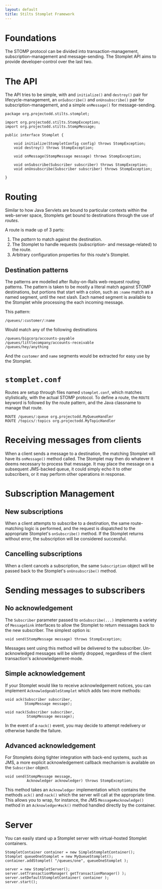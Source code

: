 ```yaml
---
layout: default
title: Stilts Stomplet Framework
---
```


# Foundations

The STOMP protocol can be divided into transaction-management, subscription-management
and message-sending.  The Stomplet API aims to provide developer-control over the 
last two.

# The API

The API tries to be simple, with and `initialize()` and `destroy()` pair for
lifecycle-management, an `onSubscribe()` and `onUnsubscribe()` pair for
subscription-management, and a simple `onMessage()` for message-sending.

    package org.projectodd.stilts.stomplet;

    import org.projectodd.stilts.StompException;
    import org.projectodd.stilts.StompMessage;

    public interface Stomplet {

        void initialize(StompletConfig config) throws StompException;
        void destroy() throws StompException;

        void onMessage(StompMessage message) throws StompException;

        void onSubscribe(Subscriber subscriber) throws StompException;
        void onUnsubscribe(Subscriber subscriber) throws StompException;

    }

# Routing

Similar to how Java Servlets are bound to particular contexts within the web-server
space, Stomplets get bound to destinations through the use of _routes_.

A route is made up of 3 parts:

1. The _pattern_ to match against the destination.
2. The Stomplet to handle requests (subscription- and message-related) to the route.
3. Arbitrary configuration properties for this route's Stomplet.

## Destination patterns

The patterns are modelled after Ruby-on-Rails web-request routing patterns. The
pattern is taken to be mostly a literal match against STOMP destinations, but
portions that start with a colon, such as `:name` match as a named segment, until
the next slash.  Each named segment is available to the Stomplet while processing
the each incoming message.

This pattern:

    /queues/:customer/:name

Would match any of the following destinations

    /queues/bigcorp/accounts-payable
    /queues/littlecompany/accounts-receivable
    /queues/hey/anything

And the `customer` and `name` segments would be extracted for easy use by the
Stomplet.

# `stomplet.conf`

Routes are setup through files named `stomplet.conf`, which matches stylistically, with
the actual STOMP protocol.  To define a route, the `ROUTE` keyword is followed by the
route pattern, and the Java classname to manage that route.

    ROUTE /queues/:queue org.projectodd.MyQueueHandler
    ROUTE /topics/:topics org.projectodd.MyTopicHandler

# Receiving messages from clients

When a client sends a message to a destination, the matching Stomplet will have
its `onMessage()` method called.  The Stomplet may then do whatever it deems necessary
to process that message.  It may place the message on a subsequent JMS-backed queue,
it could simply echo it to other subscribers, or it may perform other operations
in response.

# Subscription Management

## New subscriptions

When a client attempts to subscribe to a destination, the same route-matching logic
is performed, and the request is dispatched to the appropriate Stomplet's `onSubscribe()`
method.  If the Stomplet returns without error, the subscription will be considered
successful.  

## Cancelling subscriptions

When a client cancels a subscription, the same `Subscription` object will be passed
back to the Stomplet's `onUnsubscribe()` method.

# Sending messages to subscribers

## No acknowledgement

The `Subscriber` parameter passed to `onSubscribe(...)` implements a variety of `MessageSink` interfaces to allow
the Stomplet to return messages back to the new subscriber.  The simplest option is:

    void send(StompMessage message) throws StompException;

Messages sent using this method will be delivered to the subscriber.  Un-acknowledged
messages will be silently dropped, regardless of the client transaction's acknowledgement-mode.

## Simple acknowledgement

If your Stomplet would like to receive acknowledgement notices, you can implement
`AcknowledgeableStomplet` which adds two more methods:

    void ack(Subscriber subscriber, 
             StompMessage message);

    void nack(Subscriber subscriber, 
              StompMessage message);

In the event of a `nack()` event, you may decide to attempt redelivery or otherwise
handle the failure.

## Advanced acknowledgement

For Stomplets doing tighter integration with back-end systems, such as JMS, a more explicit
acknowledgement callback mechanism is available on the `Subscriber` object.

    void send(StompMessage message, 
              Acknowledger acknowledger) throws StompException;

This method takes an `Acknowledger` implementation which contains the methods `ack()`
and `nack()` which the server will call at the appropriate time.  This allows you to 
wrap, for instance, the JMS `Message#acknowledge()` method in an `Acknowledger#ack()`
method handled directly by the container.

# Server

You can easily stand up a Stomplet server with virtual-hosted Stomplet containers.

    StompletContainer container = new SimpleStompletContainer();
    Stomplet queueOneStomplet = new MyQueueStomplet();
    container.addStomplet( "/queues/one", queueOneStomplet );

    server = new StompletServer();
    server.setTransactionManager( getTransactionManager() );
    server.setDefaultStompletContainer( container );
    server.start();
